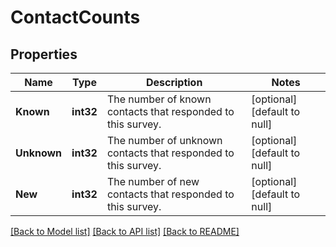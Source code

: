 # ContactCounts

## Properties
Name | Type | Description | Notes
------------ | ------------- | ------------- | -------------
**Known** | **int32** | The number of known contacts that responded to this survey. | [optional] [default to null]
**Unknown** | **int32** | The number of unknown contacts that responded to this survey. | [optional] [default to null]
**New** | **int32** | The number of new contacts that responded to this survey. | [optional] [default to null]

[[Back to Model list]](../README.md#documentation-for-models) [[Back to API list]](../README.md#documentation-for-api-endpoints) [[Back to README]](../README.md)


